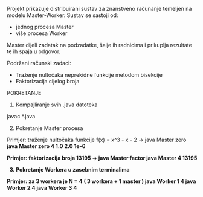 Projekt prikazuje distribuirani sustav za znanstveno računanje temeljen na modelu Master-Worker. Sustav se sastoji od:
- jednog procesa Master
- više procesa Worker 

Master dijeli zadatak na podzadatke, šalje ih radnicima i prikuplja rezultate te ih spaja u odgovor.

Podržani računski zadaci:
- Traženje nultočaka neprekidne funkcije metodom bisekcije
- Faktorizacija cijelog broja

POKRETANJE

1. Kompajliranje svih .java datoteka

javac \*.java

2. Pokretanje Master procesa

Primjer: traženje nultočaka funkcije f(x) = x^3 - x - 2 -> java Master zero <N> <a> <b> <epsilon>
java Master zero 4 1.0 2.0 1e-6

Primjer: faktorizacija broja 13195 -> java Master factor <N> <broj>
java Master 4 13195

3. Pokretanje Workera u zasebnim terminalima

Primjer: za 3 workera je N = 4 ( 3 workera + 1 master )
java Worker 1 4
java Worker 2 4
java Worker 3 4